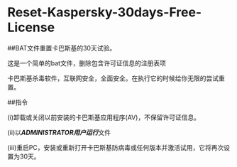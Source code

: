 # Reset-Kaspersky-30days-Free-License
##BAT文件重置卡巴斯基的30天试验。

这是一个简单的bat文件，删除包含许可证信息的注册表项

卡巴斯基杀毒软件，互联网安全，全面安全。在执行它的时候给你无限的尝试重置。


##指令


(i)卸载或关闭以前安装的卡巴斯基应用程序(AV)，不保留许可证信息。


(ii)以***ADMINISTRATOR用户运行***文件


(iii)重启PC，安装或重新打开卡巴斯基防病毒或任何版本并激活试用，它将再次设置为30天。
